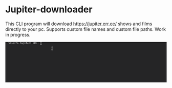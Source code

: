 # Jupiter-downloader
This CLI program will download https://jupiter.err.ee/ shows and films directly to your pc. Supports custom file names and custom file paths. Work in progress.

![](showcase.gif)
